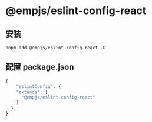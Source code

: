 # @empjs/eslint-config-react

## 安装 
```
pnpm add @empjs/eslint-config-react -D
```

## 配置 package.json
```js
{
    "eslintConfig": {
    "extends": [
      "@empjs/eslint-config-react"
    ]
  },
}
```
